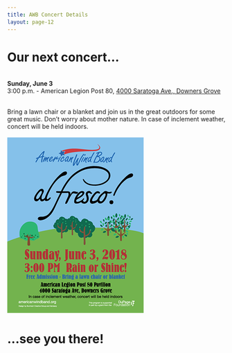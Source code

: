 ```yaml
---
title: AWB Concert Details
layout: page-12
---
```


<h1>Our next concert…</h1>

 <br /><strong>Sunday, June 3</strong><br />3:00 p.m. - American Legion Post 80, <a href="https://www.google.com/maps/dir/''/4000+Saratoga+Ave,+Downers+Grove,+IL+60515/@41.8136354,-88.1557828,12z/data=!4m8!4m7!1m0!1m5!1m1!1s0x880e51fcb71f0ff9:0xb2103f9dcdce9da1!2m2!1d-88.0157051!2d41.8136567" target="new">4000 Saratoga Ave., Downers Grove</a><br/>
 
<br  />Bring a lawn chair or a blanket and join us in the great outdoors for some great music.  Don’t worry about mother nature.  In case of inclement weather, concert will be held indoors.<br  />
                        <br/><img src="images/awb-june-2018-concert-poster.png" width="315" height="405" alt=""/>


<h1>...see you there!<h1>
